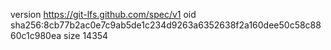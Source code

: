 version https://git-lfs.github.com/spec/v1
oid sha256:8cb77b2ac0e7c9ab5de1c234d9263a6352638f2a160dee50c58c8860c1c980ea
size 14354
